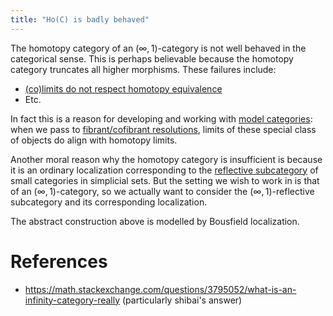 ```yaml
---
title: "Ho(C) is badly behaved"
---
```


The homotopy category of an $(\infty,1)$-category is not well behaved in the categorical sense. This is perhaps believable because the homotopy category truncates all higher morphisms. These failures include:

- [(co)limits do not respect homotopy equivalence](<notes/ntpy/Key Ideas/Homotopy theory/(co)limits do not respect homotopy equivalence.md>)
- Etc. 

In fact this is a reason for developing and working with [model categories](<notes/ntpy/Definitions/Homotopy theory/model category.md>): when we pass to [fibrant/cofibrant resolutions](<notes/ntpy/Definitions/Homotopy theory/(co)fibrant resolution.md>), limits of these special class of objects do align with homotopy limits. 

Another moral reason why the homotopy category is insufficient is because it is an ordinary localization corresponding to the [reflective subcategory](<notes/ntpy/Definitions/Category theory/reflective subcategory.md>) of small categories in simplicial sets. But the setting we wish to work in is that of an $(\infty,1)$-category, so we actually want to consider the $(\infty,1)$-reflective subcategory and its corresponding localization.

The abstract construction above is modelled by Bousfield localization.

# References
- https://math.stackexchange.com/questions/3795052/what-is-an-infinity-category-really (particularly shibai's answer)